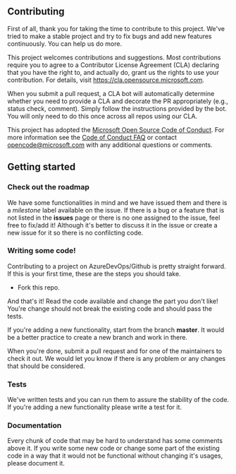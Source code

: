 ## Contributing

First of all, thank you for taking the time to contribute to this project. We've tried to make a 
stable project and try to fix bugs and add new features continuously. You can help us do more.

This project welcomes contributions and suggestions. Most contributions require you to agree to a
Contributor License Agreement (CLA) declaring that you have the right to, and actually do, grant us
the rights to use your contribution. For details, visit https://cla.opensource.microsoft.com.

When you submit a pull request, a CLA bot will automatically determine whether you need to provide
a CLA and decorate the PR appropriately (e.g., status check, comment). Simply follow the instructions
provided by the bot. You will only need to do this once across all repos using our CLA.

This project has adopted the [Microsoft Open Source Code of Conduct](https://opensource.microsoft.com/codeofconduct/).
For more information see the [Code of Conduct FAQ](https://opensource.microsoft.com/codeofconduct/faq/) or
contact [opencode@microsoft.com](mailto:opencode@microsoft.com) with any additional questions or comments.

## Getting started

### Check out the roadmap

We have some functionalities in mind and we have issued them and there is a *milestone* label available on the issue. 
If there is a bug or a feature that is not listed in the **issues** page or there is no one assigned to the issue, 
feel free to fix/add it! Although it's better to discuss it in the issue or create a new issue for it so there is no confilcting code.

### Writing some code!

Contributing to a project on AzureDevOps/Github is pretty straight forward. If this is your first time, 
these are the steps you should take.

- Fork this repo.

And that's it! Read the code available and change the part you don't like! 
You're change should not break the existing code and should pass the tests.

If you're adding a new functionality, start from the branch **master**. It would be a better practice 
to create a new branch and work in there.

When you're done, submit a pull request and for one of the maintainers to check it out. 
We would let you know if there is any problem or any changes that should be considered.

### Tests

We've written tests and you can run them to assure the stability of the code. 
If you're adding a new functionality please write a test for it.

### Documentation

Every chunk of code that may be hard to understand has some comments above it. 
If you write some new code or change some part of the existing code in a way that it would not be functional without changing it's usages, 
please document it.